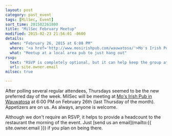 ```yaml
---
layout: post
category: past_event
tags: [MilSec, Event]
sort_time: 201502261800
title: "MilSec February Meetup"
modified: 2015-02-23 21:56:01 -0600
details:
  when: "February 26, 2015 at 6:00 PM"
  where: "<a href='http://www.mosirishpub.com/wauwatosa/'>Mo's Irish Pub in Wauwatosa</a>"
  what: "Meetup at a local area pub to just hang out"
rsvp:
  text: "RSVP is completely optional, but it can help keep the group at the same table"
  url: site.owner.email
milsec: true

---
```

After polling several regular attendees, Thursdays seemed to be the new preferred day of the week. MilSec will be meeting at [Mo's Irish Pub in Wauwatosa](http://www.mosirishpub.com/wauwatosa/) at 6:00 PM on February 26th (last Thursday of the month).  Appetizers are on us. As always, anyone is welcome.

Although we don't require an RSVP, it helps to provide a headcount to the restaurant the morning of the event. Just [send us an email](mailto:{{ site.owner.email }}) if you plan on being there.
